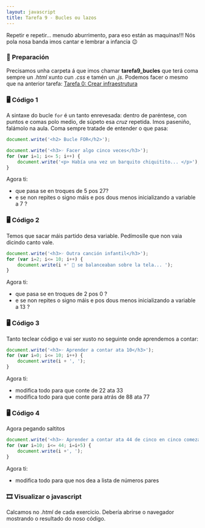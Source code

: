 ```yaml
---
layout: javascript
title: Tarefa 9 - Bucles ou lazos
---
```

Repetir e repetir... menudo aburrimento, para eso están as maquinas!!! Nós pola nosa banda imos cantar e lembrar a infancia 😉

### 🧺 Preparación

Precisamos unha carpeta á que imos chamar **tarefa9_bucles** que terá coma sempre un *.html* xunto cun *.css* e tamén un *.js.* Podemos facer o mesmo que na anterior tarefa: [ Tarefa 0: Crear infraestrutura](../t0)


### 🖥 Código 1 

A sintaxe do bucle `for` é un tanto enrevesada: dentro de paréntese, con puntos e comas polo medio, de súpeto esa _cruz_ repetida. Imos paseniño, falámolo na aula. Coma sempre tratade de entender o que pasa:

```js
document.write('<h2> Bucle FOR</h2>');

document.write('<h3>☞ Facer algo cinco veces</h3>');
for (var i=1; i<= 5; i++) {
	document.write('<p> Había una vez un barquito chiquitito... </p>');
}
```
Agora ti: 

* que pasa se en troques de 5 pos 27?
* e se non repites o signo máis e pos dous menos inicializando a variable a 7 ?


### 🖥 Código 2

Temos que sacar máis partido desa variable. Pedímoslle que non vaia dicindo canto vale.

```js
document.write('<h3>☞ Outra canción infantil</h3>');
for (var i=2; i<= 10; i++) {
	document.write(i +' 🐘 se balanceaban sobre la tela... ');
}
```

Agora ti: 

* que pasa se en troques de 2 pos 0 ?
* e se non repites o signo máis e pos dous menos inicializando a variable a 13 ?

### 🖥 Código 3
Tanto teclear código e vai ser xusto no seguinte onde aprendemos a contar:

```js
document.write('<h3>☞ Aprender a contar ata 10</h3>');
for (var i=0; i<= 10; i++) {
	document.write(i + ', ');
}
```

Agora ti: 

* modifica todo para que conte de 22 ata 33
* modifica todo para que conte para atrás de 88 ata 77


### 🖥 Código 4

Agora pegando saltitos


```js
document.write('<h3>☞ Aprender a contar ata 44 de cinco en cinco comezando en 10</h3>');
for (var i=10; i<= 44; i=i+5) {
	document.write(i +', ');
}
```
Agora ti: 

* modifica todo para que nos dea a lista de números pares

### 🎞 Visualizar o javascript

Calcamos no *.html*  de cada exercicio. Debería abrirse o navegador mostrando o resultado do noso código.
